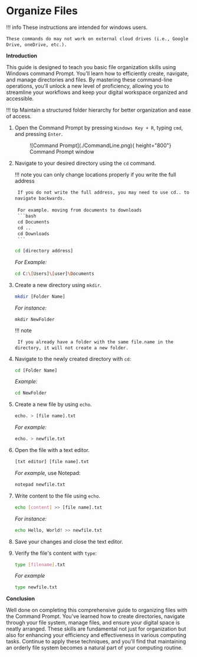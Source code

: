 # Organize Files

!!! info
    These instructions are intended for windows users.

    These commands do may not work on external cloud drives (i.e., Google Drive, oneDrive, etc.).

<b> Introduction</b>
 
This guide is designed to teach you basic file organization skills using Windows command Prompt.
You'll learn how to efficiently create, navigate, and manage directories and files. By mastering these 
command-line operations, you'll unlock a new level of proficiency, allowing you to 
streamline your workflows and keep your digital workspace organized and accessible.

!!! tip
    Maintain a structured folder hierarchy for better organization and ease of access.

1. Open the Command Prompt by pressing `Windows Key + R`, typing `cmd`, and pressing
`Enter`.

    <figure markdown="span">
    ![Command Prompt](./CommandLine.png){ height="800"}
    <figcaption>Command Prompt window</figcaption>
    </figure>



2. Navigate to your desired directory using the `cd` command. 

    !!! note
        you can only change locations properly if you write the full address

        If you do not write the full address, you may need to use cd.. to navigate backwards.

        For example. moving from documents to downloads
        ```bash
        cd Documents
        cd ..
        cd Downloads
        ``` 

    ```bash
    cd [directory address]
    ```

    <i> For Example: </i>
    ```bash
    cd C:\[Users]\[user]\Documents
    ```


3. Create a new directory using `mkdir`. 

    ```bash
    mkdir [Folder Name]
    ```

    <i> For instance: </i>
    ```
    mkdir NewFolder
    ```

    !!! note

        If you already have a folder with the same file.name in the directory, it will not create a new folder.


4. Navigate to the newly created directory with `cd`:
    ```bash
    cd [Folder Name]
    ```

    <i> Example: </i>
    ```bash
    cd NewFolder
    ```

5. Create a new file by using `echo`. 
    ```bash
    echo. > [file name].txt
    ```

    <i> For example: </i>
    ```bash
    echo. > newfile.txt
    ```

6. Open the file with a text editor.
    ```bash
    [txt editor] [file name].txt
    ``` 

    <i> For example, </i> use Notepad: 

    ```bash
    notepad newfile.txt
    ```

7. Write content to the file using `echo`. 
    ```bash
    echo [content] >> [file name].txt
    ```

    <i> For instance: </i>
    ```bash
    echo Hello, World! >> newfile.txt
    ```

8. Save your changes and close the text editor.

9. Verify the file's content with `type`:

    ```bash
    type [filename].txt
    ```
    <i> For example </i>
    ```bash
    type newfile.txt
    ```




<b>Conclusion</b>

Well done on completing this comprehensive guide to organizing files with the 
Command Prompt. You've learned how to create directories, navigate through your 
file system, manage files, and ensure your digital space is neatly arranged. These
skills are fundamental not just for organization but also for enhancing your 
efficiency and effectiveness in various computing tasks. Continue to apply these 
techniques, and you'll find that maintaining an orderly file system becomes a 
natural part of your computing routine.
